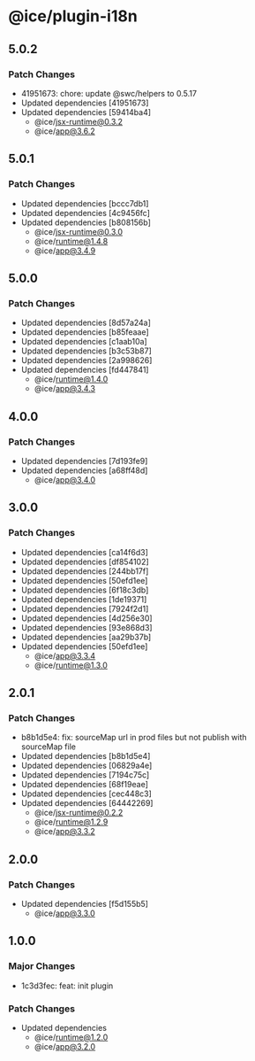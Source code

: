 # @ice/plugin-i18n

## 5.0.2

### Patch Changes

- 41951673: chore: update @swc/helpers to 0.5.17
- Updated dependencies [41951673]
- Updated dependencies [59414ba4]
  - @ice/jsx-runtime@0.3.2
  - @ice/app@3.6.2

## 5.0.1

### Patch Changes

- Updated dependencies [bccc7db1]
- Updated dependencies [4c9456fc]
- Updated dependencies [b808156b]
  - @ice/jsx-runtime@0.3.0
  - @ice/runtime@1.4.8
  - @ice/app@3.4.9

## 5.0.0

### Patch Changes

- Updated dependencies [8d57a24a]
- Updated dependencies [b85feaae]
- Updated dependencies [c1aab10a]
- Updated dependencies [b3c53b87]
- Updated dependencies [2a998626]
- Updated dependencies [fd447841]
  - @ice/runtime@1.4.0
  - @ice/app@3.4.3

## 4.0.0

### Patch Changes

- Updated dependencies [7d193fe9]
- Updated dependencies [a68ff48d]
  - @ice/app@3.4.0

## 3.0.0

### Patch Changes

- Updated dependencies [ca14f6d3]
- Updated dependencies [df854102]
- Updated dependencies [244bb17f]
- Updated dependencies [50efd1ee]
- Updated dependencies [6f18c3db]
- Updated dependencies [1de19371]
- Updated dependencies [7924f2d1]
- Updated dependencies [4d256e30]
- Updated dependencies [93e868d3]
- Updated dependencies [aa29b37b]
- Updated dependencies [50efd1ee]
  - @ice/app@3.3.4
  - @ice/runtime@1.3.0

## 2.0.1

### Patch Changes

- b8b1d5e4: fix: sourceMap url in prod files but not publish with sourceMap file
- Updated dependencies [b8b1d5e4]
- Updated dependencies [06829a4e]
- Updated dependencies [7194c75c]
- Updated dependencies [68f19eae]
- Updated dependencies [cec448c3]
- Updated dependencies [64442269]
  - @ice/jsx-runtime@0.2.2
  - @ice/runtime@1.2.9
  - @ice/app@3.3.2

## 2.0.0

### Patch Changes

- Updated dependencies [f5d155b5]
  - @ice/app@3.3.0

## 1.0.0

### Major Changes

- 1c3d3fec: feat: init plugin

### Patch Changes

- Updated dependencies
  - @ice/runtime@1.2.0
  - @ice/app@3.2.0
